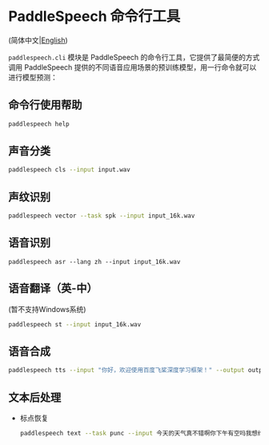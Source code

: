 # PaddleSpeech 命令行工具

(简体中文|[English](./README.md))

`paddlespeech.cli` 模块是 PaddleSpeech 的命令行工具，它提供了最简便的方式调用 PaddleSpeech 提供的不同语音应用场景的预训练模型，用一行命令就可以进行模型预测：

## 命令行使用帮助

 ```bash
 paddlespeech help
 ```

## 声音分类

 ```bash
 paddlespeech cls --input input.wav
 ```

## 声纹识别

 ```bash
 paddlespeech vector --task spk --input input_16k.wav
 ```

## 语音识别

 ```
 paddlespeech asr --lang zh --input input_16k.wav
 ```

## 语音翻译（英-中）

(暂不支持Windows系统)

 ```bash
 paddlespeech st --input input_16k.wav
 ```

## 语音合成

 ```bash
 paddlespeech tts --input "你好，欢迎使用百度飞桨深度学习框架！" --output output.wav
 ```

## 文本后处理

- 标点恢复
  ```bash
  paddlespeech text --task punc --input 今天的天气真不错啊你下午有空吗我想约你一起去吃饭
  ```
